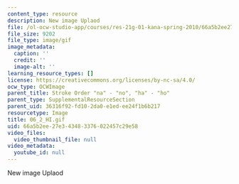 ```yaml
---
content_type: resource
description: New image Uplaod
file: /ol-ocw-studio-app/courses/res-21g-01-kana-spring-2010/66a5b2ee27e343483376022457c29e58_06_2_HI.gif
file_size: 9202
file_type: image/gif
image_metadata:
  caption: ''
  credit: ''
  image-alt: ''
learning_resource_types: []
license: https://creativecommons.org/licenses/by-nc-sa/4.0/
ocw_type: OCWImage
parent_title: Stroke Order "na" - "no", "ha" - "ho"
parent_type: SupplementalResourceSection
parent_uid: 36316f92-fd10-2da0-e1ed-ee24f1b6b217
resourcetype: Image
title: 06_2_HI.gif
uid: 66a5b2ee-27e3-4348-3376-022457c29e58
video_files:
  video_thumbnail_file: null
video_metadata:
  youtube_id: null
---
```

New image Uplaod